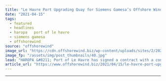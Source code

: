 ```yaml
---
title: "Le Havre Port Upgrading Quay for Siemens Gamesa’s Offshore Wind Turbine Plant"
date: "2021-04-15"
tags: 
  - featured
  - headlines
  - haropa   port of le havre
  - siemens gamesa
  - offshorewind
source: "offshorewind"
image_url: "https://cdn.offshorewind.biz/wp-content/uploads/sites/2/2021/04/15134502/HAROPA-Port-du-Havre.jpg"
image_fp: "/assets/img/post_thumbnails/40.jpg"
lead: "HAROPA &#8211; Port of Le Havre has signed a contract with a consortium of"
article_url: "https://www.offshorewind.biz/2021/04/15/le-havre-port-upgrading-quay-for-siemens-gamesas-offshore-wind-turbine-plant/"
---
```


---
